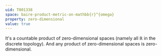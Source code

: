 ```yaml
---
uid: T001338
space: baire-product-metric-on-mathbb{r}^{omega}
property: zero-dimensional
value: true
---
```

It's a countable product of zero-dimensional spaces (namely all $\mathbb{R}$ in the discrete topology). And any product of zero-dimensional spaces is zero-dimensional.

